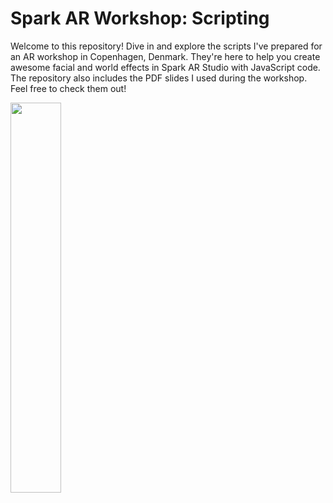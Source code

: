 # Spark AR Workshop: Scripting

Welcome to this repository! Dive in and explore the scripts I've prepared for an AR workshop in Copenhagen, Denmark. They're here to help you create awesome facial and world effects in Spark AR Studio with JavaScript code. The repository also includes the PDF slides I used during the workshop. Feel free to check them out!

<img src="https://github.com/kate2797/ar-workshop/assets/52212037/933fb0b1-6141-4778-9b68-052b8e4a51bc" width="40%" />
